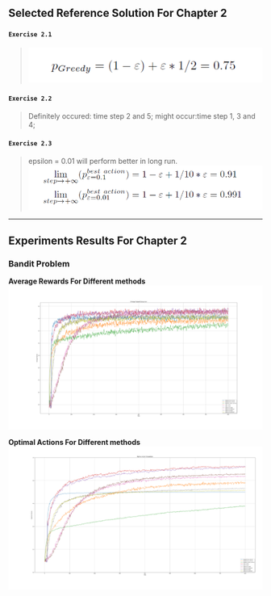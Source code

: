 ## Selected Reference Solution For Chapter 2

#### `Exercise 2.1`
> ![alt text](figures/exercise_2-1.png "Exercise 2.1")

#### `Exercise 2.2`
> Definitely occured: time step 2 and 5; might occur:time step 1, 3 and 4;

#### `Exercise 2.3`
> epsilon = 0.01 will perform better in long run.
> ![alt text](figures/exercise_2-3.png "Exercise 2.3")

---

## Experiments Results For Chapter 2

### Bandit Problem

__Average Rewards For Different methods__
![alt text](figures/All-Average-rewards.png "Average Rewards For Different methods")

__Optimal Actions For Different methods__
![alt text](figures/All-OptimalActions.png "Optimal Actions For Different methods")
